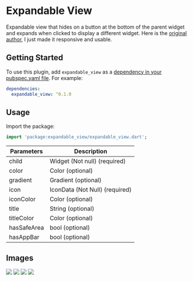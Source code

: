 # Expandable View

Expandable view that hides on a button at the bottom of the parent widget and expands when clicked to display a different widget.
Here is the [original author](https://medium.com/@ditclear/using-flutter-to-implement-the-ui-challenge-of-google-maps-aeb31fbd8107), I just made it responsive and usable.

## Getting Started

To use this plugin, add `expandable_view` as a [dependency in your pubspec.yaml file](https://flutter.io/platform-plugins/). For example:

```yaml
dependencies:
  expandable_view: ^0.1.0
```

## Usage

Import the package:
```dart
import 'package:expandable_view/expandable_view.dart';
```

| Parameters | Description |
|------------|-------------|
| child | Widget (Not null) (required) |
| color | Color (optional)|
| gradient | Gradient (optional) |
| icon | IconData (Not Null) (required) |
| iconColor | Color (optional)|
| title | String (optional) |
| titleColor | Color (optional) |
| hasSafeArea | bool (optional) |
| hasAppBar | bool (optional) |

## Images

![](https://raw.githubusercontent.com/JosLuna98/expandable_view/master/screenshots/uno.png)
![](https://raw.githubusercontent.com/JosLuna98/expandable_view/master/screenshots/dos.png)
![](https://raw.githubusercontent.com/JosLuna98/expandable_view/master/screenshots/tres.png)
![](https://raw.githubusercontent.com/JosLuna98/expandable_view/master/screenshots/cuatro.png)
